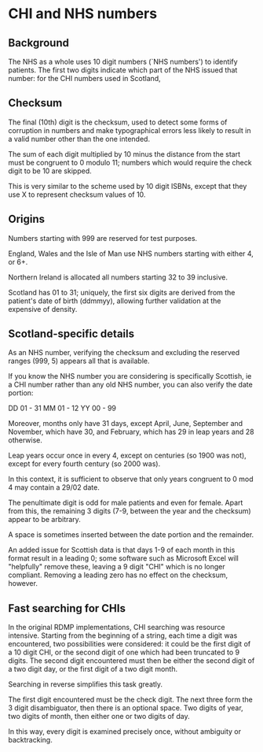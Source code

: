 # CHI and NHS numbers

## Background

The NHS as a whole uses 10 digit numbers (`NHS numbers') to identify patients. The first two digits indicate which part of the NHS issued that number: for the CHI numbers used in Scotland, 

## Checksum

The final (10th) digit is the checksum, used to detect some forms of corruption in numbers and make typographical errors less likely to result in a valid number other than the one intended.

The sum of each digit multiplied by 10 minus the distance from the start must be congruent to 0 modulo 11; numbers which would require the check digit to be 10 are skipped.

This is very similar to the scheme used by 10 digit ISBNs, except that they use X to represent checksum values of 10.

## Origins

Numbers starting with 999 are reserved for test purposes.

England, Wales and the Isle of Man use NHS numbers starting with either 4, or 6+.

Northern Ireland is allocated all numbers starting 32 to 39 inclusive.

Scotland has 01 to 31; uniquely, the first six digits are derived from the patient's date of birth (ddmmyy), allowing further validation at the expensive of density.


## Scotland-specific details

As an NHS number, verifying the checksum and excluding the reserved ranges (999, 5) appears all that is available.

If you know the NHS number you are considering is specifically Scottish, ie a CHI number rather than any old NHS number, you can also verify the date portion:

DD 01 - 31
MM 01 - 12
YY 00 - 99

Moreover, months only have 31 days, except April, June, September and November, which have 30, and February, which has 29 in leap years and 28 otherwise.

Leap years occur once in every 4, except on centuries (so 1900 was not), except for every fourth century (so 2000 was).

In this context, it is sufficient to observe that only years congruent to 0 mod 4 may contain a 29/02 date.

The penultimate digit is odd for male patients and even for female. Apart from this, the remaining 3 digits (7-9, between the year and the checksum) appear to be arbitrary.

A space is sometimes inserted between the date portion and the remainder.

An added issue for Scottish data is that days 1-9 of each month in this format result in a leading 0; some software such as Microsoft Excel will "helpfully" remove these, leaving a 9 digit "CHI" which is no longer compliant. Removing a leading zero has no effect on the checksum, however.


## Fast searching for CHIs

In the original RDMP implementations, CHI searching was resource intensive. Starting from the beginning of a string, each time a digit was encountered, two possibilities were considered: it could be the first digit of a 10 digit CHI, or the second digit of one which had been truncated to 9 digits. The second digit encountered must then be either the second digit of a two digit day, or the first digit of a two digit month.

Searching in reverse simplifies this task greatly.

The first digit encountered must be the check digit. The next three form the 3 digit disambiguator, then there is an optional space. Two digits of year, two digits of month, then either one or two digits of day.

In this way, every digit is examined precisely once, without ambiguity or backtracking.
